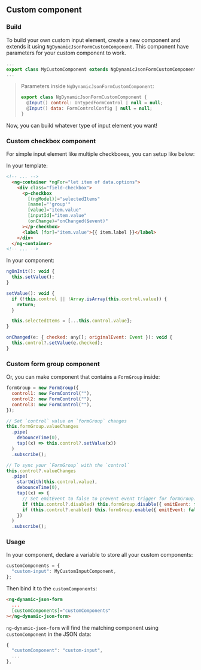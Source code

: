 ## Custom component

### Build

To build your own custom input element, create a new component and extends it using `NgDynamicJsonFormCustomComponent`.
This component have parameters for your custom component to work.

```javascript
...
export class MyCustomComponent extends NgDynamicJsonFormCustomComponent {}
...
```

> Parameters inside `NgDynamicJsonFormCustomComponent`:
>
> ```javascript
> export class NgDynamicJsonFormCustomComponent {
>   @Input() control: UntypedFormControl | null = null;
>   @Input() data: FormControlConfig | null = null;
> }
> ```

Now, you can build whatever type of input element you want!

### Custom checkbox component

For simple input element like multiple checkboxes, you can setup like below:

In your template:

```HTML
<!-- ... -->
  <ng-container *ngFor="let item of data.options">
    <div class="field-checkbox">
      <p-checkbox
        [(ngModel)]="selectedItems"
        [name]="'group'"
        [value]="item.value"
        [inputId]="item.value"
        (onChange)="onChanged($event)"
      ></p-checkbox>
      <label [for]="item.value">{{ item.label }}</label>
    </div>
  </ng-container>
<!-- ... -->
```

In your component:

```javascript
ngOnInit(): void {
  this.setValue();
}

setValue(): void {
  if (!this.control || !Array.isArray(this.control.value)) {
    return;
  }

  this.selectedItems = [...this.control.value];
}

onChanged(e: { checked: any[]; originalEvent: Event }): void {
  this.control?.setValue(e.checked);
}
```

### Custom form group component

Or, you can make component that contains a `FormGroup` inside:

```javascript
formGroup = new FormGroup({
  control1: new FormControl(""),
  control2: new FormControl(""),
  control3: new FormControl(""),
});

// Set `control` value on `formGroup` changes
this.formGroup.valueChanges
  .pipe(
    debounceTime(0),
    tap((x) => this.control?.setValue(x))
  )
  .subscribe();

// To sync your `FormGroup` with the `control`
this.control?.valueChanges
  .pipe(
    startWith(this.control.value),
    debounceTime(0),
    tap((x) => {
      // Set emitEvent to false to prevent event trigger for formGroup.valueChanges
      if (this.control?.disabled) this.formGroup.disable({ emitEvent: false });
      if (this.control?.enabled) this.formGroup.enable({ emitEvent: false });
    })
  )
  .subscribe();
```

### Usage

In your component, declare a variable to store all your custom components:

```javascript
customComponents = {
  "custom-input": MyCustomInputComponent,
};
```

Then bind it to the `customComponents`:

```HTML
<ng-dynamic-json-form
  ...
  [customComponents]="customComponents"
></ng-dynamic-json-form>
```

`ng-dynamic-json-form` will find the matching component using `customComponent` in the JSON data:

```javascript
{
  "customComponent": "custom-input",
  ...
},
```
